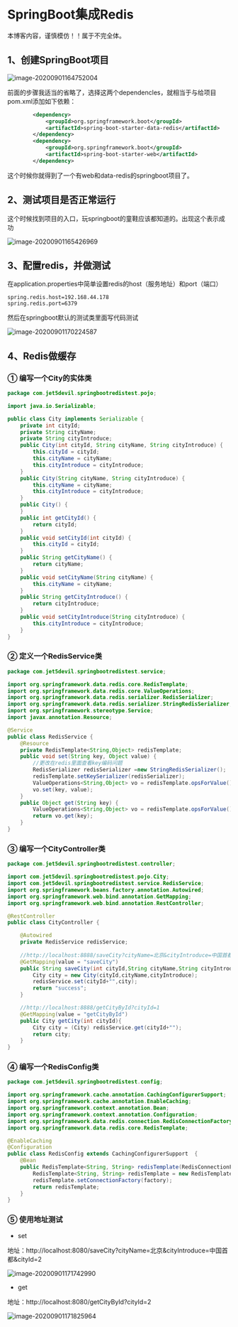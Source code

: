 # SpringBoot集成Redis

本博客内容，谨慎模仿！！属于不完全体。

## 1、创建SpringBoot项目

![image-20200901164752004](https://gitee.com/jet5devil/typora-picture/raw/master/img/20200901164759.png)

前面的步骤我适当的省略了，选择这两个dependencles，就相当于与给项目pom.xml添加如下依赖：

```xml
		<dependency>
            <groupId>org.springframework.boot</groupId>
            <artifactId>spring-boot-starter-data-redis</artifactId>
        </dependency>
        <dependency>
            <groupId>org.springframework.boot</groupId>
            <artifactId>spring-boot-starter-web</artifactId>
        </dependency>
```

这个时候你就得到了一个有web和data-redis的springboot项目了。

## 2、测试项目是否正常运行

这个时候找到项目的入口，玩springboot的童鞋应该都知道的。出现这个表示成功

![image-20200901165426969](https://gitee.com/jet5devil/typora-picture/raw/master/img/20200901165427.png)

## 3、配置redis，并做测试

在application.properties中简单设置redis的host（服务地址）和port（端口）

```properties
spring.redis.host=192.168.44.178
spring.redis.port=6379
```

然后在springboot默认的测试类里面写代码测试

![image-20200901170224587](https://gitee.com/jet5devil/typora-picture/raw/master/img/20200901170224.png)

## 4、Redis做缓存

### ① 编写一个City的实体类

```java
package com.jet5devil.springbootredistest.pojo;

import java.io.Serializable;

public class City implements Serializable {
    private int cityId;
    private String cityName;
    private String cityIntroduce;
    public City(int cityId, String cityName, String cityIntroduce) {
        this.cityId = cityId;
        this.cityName = cityName;
        this.cityIntroduce = cityIntroduce;
    }
    public City(String cityName, String cityIntroduce) {
        this.cityName = cityName;
        this.cityIntroduce = cityIntroduce;
    }
    public City() {
    }
    public int getCityId() {
        return cityId;
    }
    public void setCityId(int cityId) {
        this.cityId = cityId;
    }
    public String getCityName() {
        return cityName;
    }
    public void setCityName(String cityName) {
        this.cityName = cityName;
    }
    public String getCityIntroduce() {
        return cityIntroduce;
    }
    public void setCityIntroduce(String cityIntroduce) {
        this.cityIntroduce = cityIntroduce;
    }
}

```

### ② 定义一个RedisService类

```java
package com.jet5devil.springbootredistest.service;

import org.springframework.data.redis.core.RedisTemplate;
import org.springframework.data.redis.core.ValueOperations;
import org.springframework.data.redis.serializer.RedisSerializer;
import org.springframework.data.redis.serializer.StringRedisSerializer;
import org.springframework.stereotype.Service;
import javax.annotation.Resource;

@Service
public class RedisService {
    @Resource
    private RedisTemplate<String,Object> redisTemplate;
    public void set(String key, Object value) {
        //更改在redis里面查看key编码问题
        RedisSerializer redisSerializer =new StringRedisSerializer();
        redisTemplate.setKeySerializer(redisSerializer);
        ValueOperations<String,Object> vo = redisTemplate.opsForValue();
        vo.set(key, value);
    }
    public Object get(String key) {
        ValueOperations<String,Object> vo = redisTemplate.opsForValue();
        return vo.get(key);
    }
}

```



### ③ 编写一个CityController类

```java
package com.jet5devil.springbootredistest.controller;

import com.jet5devil.springbootredistest.pojo.City;
import com.jet5devil.springbootredistest.service.RedisService;
import org.springframework.beans.factory.annotation.Autowired;
import org.springframework.web.bind.annotation.GetMapping;
import org.springframework.web.bind.annotation.RestController;

@RestController
public class CityController {

    @Autowired
    private RedisService redisService;
    
    //http://localhost:8888/saveCity?cityName=北京&cityIntroduce=中国首都&cityId=1
    @GetMapping(value = "saveCity")
    public String saveCity(int cityId,String cityName,String cityIntroduce){
        City city = new City(cityId,cityName,cityIntroduce);
        redisService.set(cityId+"",city);
        return "success";
    }

    //http://localhost:8888/getCityById?cityId=1
    @GetMapping(value = "getCityById")
    public City getCity(int cityId){
        City city = (City) redisService.get(cityId+"");
        return city;
    }
}
```



### ④ 编写一个RedisConfig类

```java
package com.jet5devil.springbootredistest.config;

import org.springframework.cache.annotation.CachingConfigurerSupport;
import org.springframework.cache.annotation.EnableCaching;
import org.springframework.context.annotation.Bean;
import org.springframework.context.annotation.Configuration;
import org.springframework.data.redis.connection.RedisConnectionFactory;
import org.springframework.data.redis.core.RedisTemplate;

@EnableCaching
@Configuration
public class RedisConfig extends CachingConfigurerSupport  {
    @Bean
    public RedisTemplate<String, String> redisTemplate(RedisConnectionFactory factory) {
        RedisTemplate<String, String> redisTemplate = new RedisTemplate<String, String>();
        redisTemplate.setConnectionFactory(factory);
        return redisTemplate;
    }
}
```

### ⑤ 使用地址测试

- set

地址：http://localhost:8080/saveCity?cityName=北京&cityIntroduce=中国首都&cityId=2

![image-20200901171742990](https://gitee.com/jet5devil/typora-picture/raw/master/img/20200901171743.png)

- get

地址：http://localhost:8080/getCityById?cityId=2

![image-20200901171825964](https://gitee.com/jet5devil/typora-picture/raw/master/img/20200901171826.png)